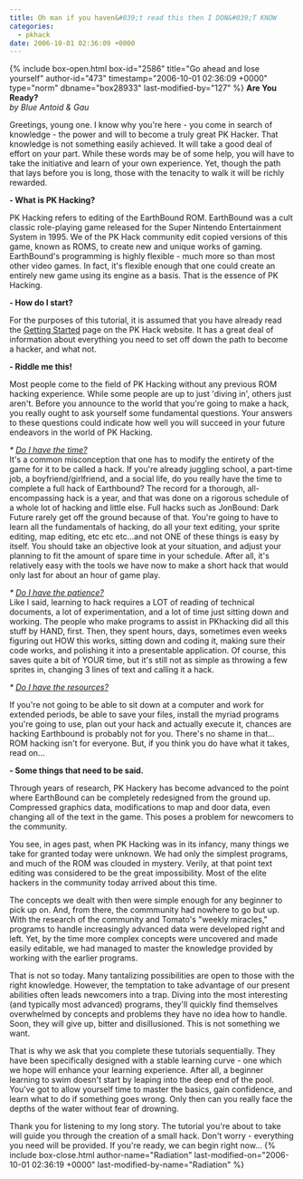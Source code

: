 ```yaml
---
title: Oh man if you haven&#039;t read this then I DON&#039;T KNOW
categories:
  - pkhack
date: 2006-10-01 02:36:09 +0000
---
```

{% include box-open.html box-id="2586" title="Go ahead and lose yourself" author-id="473" timestamp="2006-10-01 02:36:09 +0000" type="norm" dbname="box28933" last-modified-by="127" %}
<b>Are You Ready?</b><br />
<i>by Blue Antoid & Gau</i><br />
<p />
Greetings, young one.  I know why you're here - you come in search of knowledge - the power and will to become a truly great PK Hacker.  That knowledge is not something easily achieved.  It will take a good deal of effort on your part.  While these words may be of some help, you will have to take the initiative and learn of your own experience.  Yet, though the path that lays before you is long, those with the tenacity to walk it will be richly rewarded.<br />

<p />
<b>- What is PK Hacking?</b><br />
<p />
PK Hacking refers to editing of the EarthBound ROM.  EarthBound was a cult classic role-playing game released for the Super Nintendo Entertainment System in 1995.  We of the PK Hack community edit copied versions of this game, known as ROMS, to create new and unique works of gaming.  EarthBound's programming is highly flexible - much more so than most other video games.  In fact, it's flexible enough that one could create an entirely new game using its engine as a basis.  That is the essence of PK Hacking.
<p />
<b>- How do I start?</b><br />
<p />
For the purposes of this tutorial, it is assumed that you have already read the <a href=http://pkhack.starmen.net/start.php>Getting Started</a> page on the PK Hack website.  It has a great deal of information about everything you need to set off down the path to become a hacker, and what not.
<p />
<b>- Riddle me this!</b><br />
<p />

Most people come to the field of PK Hacking without any previous ROM hacking experience.  While some people are up to just 'diving in', others just aren't.  Before you announce to the world that you're going to make a hack, you really ought to ask yourself some fundamental questions.  Your answers to these questions could indicate how well you will succeed in your future endeavors in the world of PK Hacking.<br />
<p />
<i>* <u>Do I have the time?</u></i><br />
It's a common misconception that one has to modify the entirety of the game for it to be called a hack.  If you're already juggling school, a part-time job, a boyfriend/girlfriend, and a social life, do you really have the time to complete a full hack of Earthbound?  The record for a thorough, all-encompassing hack is a year, and that was done on a rigorous schedule of a whole lot of hacking and little else.  Full hacks such as JonBound: Dark Future rarely get off the ground because of that.  You're going to have to learn all the fundamentals of hacking, do all your text editing, your sprite editing, map editing, etc etc etc...and not ONE of these things is easy by itself.  You should take an objective look at your situation, and adjust your planning to fit the amount of spare time in your schedule.  After all, it's relatively easy with the tools we have now to make a short hack that would only last for about an hour of game play.<br />
<p />
<i>* <u>Do I have the patience?</u></i><br />
Like I said, learning to hack requires a LOT of reading of technical documents, a lot of experimentation, and a lot of time just sitting down and working. The people who make programs to assist in PKhacking did all this stuff by HAND, first. Then, they spent hours, days, sometimes even weeks figuring out HOW this works, sitting down and coding it, making sure their code works, and polishing it into a presentable application. Of course, this saves quite a bit of YOUR time, but it's still not as simple as throwing a few sprites in, changing 3 lines of text and calling it a hack.<br />
<p />
<i>* <u>Do I have the resources?</u></i><br />

If you're not going to be able to sit down at a computer and work for extended periods, be able to save your files, install the myriad programs you're going to use, plan out your hack and actually execute it, chances are hacking Earthbound is probably not for you.  There's no shame in that...  ROM hacking isn't for everyone.  But, if you think you do have what it takes, read on...<br />
<p />
<b>- Some things that need to be said.</b><br />
<p />
Through years of research, PK Hackery has become advanced to the point where EarthBound can be completely redesigned from the ground up.  Compressed graphics data, modifications to map and door data, even changing all of the text in the game.  This poses a problem for newcomers to the community.<br />
<p />
You see, in ages past, when PK Hacking was in its infancy, many things we take for granted today were unknown.  We had only the simplest programs, and much of the ROM was clouded in mystery.  Verily, at that point text editing was considered to be the great impossibility.  Most of the elite hackers in the community today arrived about this time.<br />
<p />
The concepts we dealt with then were simple enough for any beginner to pick up on.  And, from there, the commmunity had nowhere to go but up.  With the research of the community and Tomato's "weekly miracles," programs to handle increasingly advanced data were developed right and left.  Yet, by the time more complex concepts were uncovered and made easily editable, we had managed to master the knowledge provided by working with the earlier programs.<br />
<p />
That is not so today.  Many tantalizing possibilities are open to those with the right knowledge.  However, the temptation to take advantage of our present abilities often leads newcomers into a trap.  Diving into the most interesting (and typically most advanced) programs, they'll quickly find themselves overwhelmed by concepts and problems they have no idea how to handle.  Soon, they will give up, bitter and disillusioned.  This is not something we want.<br />

<p />
That is why we ask that you complete these tutorials sequentially.  They have been specifically designed with a stable learning curve - one which we hope will enhance your learning experience.  After all, a beginner learning to swim doesn't start by leaping into the deep end of the pool.  You've got to allow yourself time to master the basics, gain confidence, and learn what to do if something goes wrong.  Only then can you really face the depths of the water without fear of drowning.<br />
<p />
Thank you for listening to my long story.  The tutorial you're about to take will guide you through the creation of a small hack.  Don't worry - everything you need will be provided.  If you're ready, we can begin right now...
{% include box-close.html author-name="Radiation" last-modified-on="2006-10-01 02:36:19 +0000" last-modified-by-name="Radiation" %}
